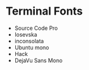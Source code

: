 # Terminal Fonts

- Source Code Pro
- Iosevska
- inconsolata
- Ubuntu mono
- Hack
- DejaVu Sans Mono
